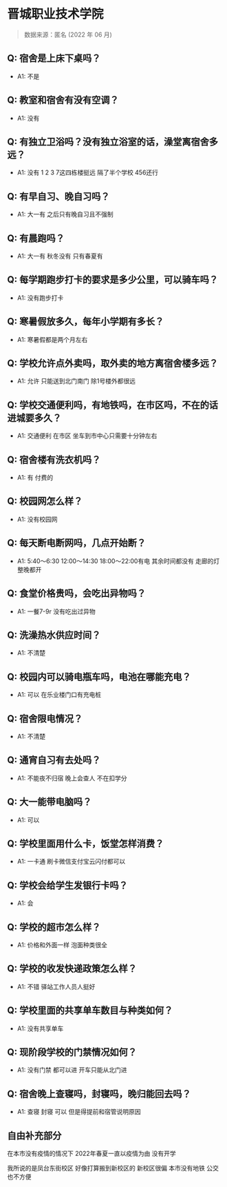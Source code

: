 # 晋城职业技术学院

> 数据来源：匿名 (2022 年 06 月)

## Q: 宿舍是上床下桌吗？

- A1: 不是

## Q: 教室和宿舍有没有空调？

- A1: 没有

## Q: 有独立卫浴吗？没有独立浴室的话，澡堂离宿舍多远？

- A1: 没有 1 2 3 7这四栋楼挺远 隔了半个学校 456还行

## Q: 有早自习、晚自习吗？

- A1: 大一有 之后只有晚自习且不强制

## Q: 有晨跑吗？

- A1: 大一有 秋冬没有 只有春夏有

## Q: 每学期跑步打卡的要求是多少公里，可以骑车吗？

- A1: 没有跑步打卡

## Q: 寒暑假放多久，每年小学期有多长？

- A1: 寒暑假都是两个月左右

## Q: 学校允许点外卖吗，取外卖的地方离宿舍楼多远？

- A1: 允许 只能送到北门南门 除1号楼外都很远

## Q: 学校交通便利吗，有地铁吗，在市区吗，不在的话进城要多久？

- A1: 交通便利 在市区 坐车到市中心只需要十分钟左右

## Q: 宿舍楼有洗衣机吗？

- A1: 有 付费的

## Q: 校园网怎么样？

- A1: 没有校园网

## Q: 每天断电断网吗，几点开始断？

- A1: 5:40～6:30 12:00～14:30 18:00～22:00有电 其余时间都没有 走廊的灯整晚都开

## Q: 食堂价格贵吗，会吃出异物吗？

- A1: 一餐7-9r 没有吃出过异物

## Q: 洗澡热水供应时间？

- A1: 不清楚

## Q: 校园内可以骑电瓶车吗，电池在哪能充电？

- A1: 可以 在乐业楼门口有充电桩

## Q: 宿舍限电情况？

- A1: 不清楚

## Q: 通宵自习有去处吗？

- A1: 不能夜不归宿 晚上会查人 不在扣学分

## Q: 大一能带电脑吗？

- A1: 可以

## Q: 学校里面用什么卡，饭堂怎样消费？

- A1: 一卡通 刷卡微信支付宝云闪付都可以

## Q: 学校会给学生发银行卡吗？

- A1: 会

## Q: 学校的超市怎么样？

- A1: 价格和外面一样 泡面种类很全

## Q: 学校的收发快递政策怎么样？

- A1: 不错 驿站工作人员人挺好

## Q: 学校里面的共享单车数目与种类如何？

- A1: 没有共享单车

## Q: 现阶段学校的门禁情况如何？

- A1: 没有门禁 都可以进 开车只能从北门进

## Q: 宿舍晚上查寝吗，封寝吗，晚归能回去吗？

- A1: 查寝 封寝 可以 但是得提前和宿管说明原因

## 自由补充部分

在本市没有疫情的情况下 2022年春夏一直以疫情为由 没有开学

我所说的是凤台东街校区 好像打算搬到新校区的 新校区很偏 本市没有地铁 公交也不方便